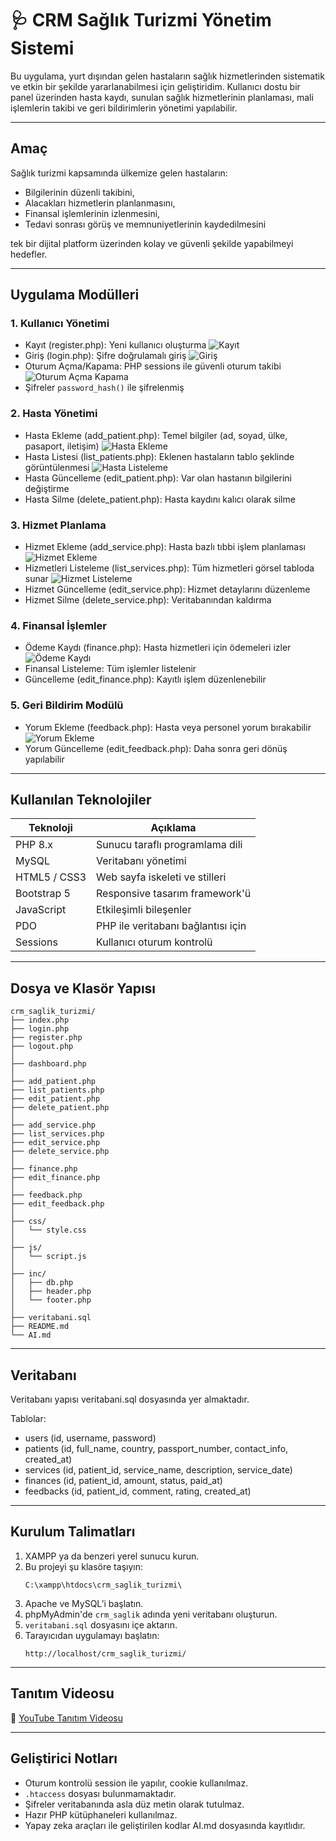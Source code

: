 # 🩺 CRM Sağlık Turizmi Yönetim Sistemi

Bu uygulama, yurt dışından gelen hastaların sağlık hizmetlerinden sistematik ve etkin bir şekilde yararlanabilmesi için geliştiridim. Kullanıcı dostu bir panel üzerinden hasta kaydı, sunulan sağlık hizmetlerinin planlaması, mali işlemlerin takibi ve geri bildirimlerin yönetimi yapılabilir.

---

## Amaç

Sağlık turizmi kapsamında ülkemize gelen hastaların:

- Bilgilerinin düzenli takibini,
- Alacakları hizmetlerin planlanmasını,
- Finansal işlemlerinin izlenmesini,
- Tedavi sonrası görüş ve memnuniyetlerinin kaydedilmesini

tek bir dijital platform üzerinden kolay ve güvenli şekilde yapabilmeyi hedefler.

---

## Uygulama Modülleri

### 1. Kullanıcı Yönetimi
- Kayıt (register.php): Yeni kullanıcı oluşturma
  ![Kayıt](kayit.PNG)
- Giriş (login.php): Şifre doğrulamalı giriş
  ![Giriş](Giris.PNG)
- Oturum Açma/Kapama: PHP sessions ile güvenli oturum takibi
  ![Oturum Açma Kapama](anaSayfa.PNG)
- Şifreler `password_hash()` ile şifrelenmiş

### 2. Hasta Yönetimi
- Hasta Ekleme (add_patient.php): Temel bilgiler (ad, soyad, ülke, pasaport, iletişim)
  ![Hasta Ekleme](hastaEkleme.PNG)
- Hasta Listesi (list_patients.php): Eklenen hastaların tablo şeklinde görüntülenmesi
  ![Hasta Listeleme](hastaListeleme.PNG)
- Hasta Güncelleme (edit_patient.php): Var olan hastanın bilgilerini değiştirme
- Hasta Silme (delete_patient.php): Hasta kaydını kalıcı olarak silme

### 3. Hizmet Planlama
- Hizmet Ekleme (add_service.php): Hasta bazlı tıbbi işlem planlaması
  ![Hizmet Ekleme](hizmetEkleme.PNG)
- Hizmetleri Listeleme (list_services.php): Tüm hizmetleri görsel tabloda sunar
  ![Hizmet Listeleme](hizmetListeleme.PNG)
- Hizmet Güncelleme (edit_service.php): Hizmet detaylarını düzenleme
- Hizmet Silme (delete_service.php): Veritabanından kaldırma

### 4. Finansal İşlemler
- Ödeme Kaydı (finance.php): Hasta hizmetleri için ödemeleri izler
  ![Ödeme Kaydı](odemeKaydi.PNG)
- Finansal Listeleme: Tüm işlemler listelenir
- Güncelleme (edit_finance.php): Kayıtlı işlem düzenlenebilir

### 5. Geri Bildirim Modülü
- Yorum Ekleme (feedback.php): Hasta veya personel yorum bırakabilir
  ![Yorum Ekleme](yorumEkleme.PNG)
- Yorum Güncelleme (edit_feedback.php): Daha sonra geri dönüş yapılabilir

---

## Kullanılan Teknolojiler

| Teknoloji      | Açıklama                               |
|----------------|----------------------------------------|
| PHP 8.x        | Sunucu taraflı programlama dili        |
| MySQL          | Veritabanı yönetimi                    |
| HTML5 / CSS3   | Web sayfa iskeleti ve stilleri         |
| Bootstrap 5    | Responsive tasarım framework'ü         |
| JavaScript     | Etkileşimli bileşenler                 |
| PDO            | PHP ile veritabanı bağlantısı için     |
| Sessions       | Kullanıcı oturum kontrolü              |

---

## Dosya ve Klasör Yapısı

```
crm_saglik_turizmi/
├── index.php
├── login.php
├── register.php
├── logout.php
│
├── dashboard.php
│
├── add_patient.php
├── list_patients.php
├── edit_patient.php
├── delete_patient.php
│
├── add_service.php
├── list_services.php
├── edit_service.php
├── delete_service.php
│
├── finance.php
├── edit_finance.php
│
├── feedback.php
├── edit_feedback.php
│
├── css/
│   └── style.css
│
├── js/
│   └── script.js
│
├── inc/
│   ├── db.php
│   ├── header.php
│   └── footer.php
│
├── veritabani.sql
├── README.md
└── AI.md
```

---

## Veritabanı

Veritabanı yapısı veritabani.sql dosyasında yer almaktadır.

Tablolar:

- users (id, username, password)
- patients (id, full_name, country, passport_number, contact_info, created_at)
- services (id, patient_id, service_name, description, service_date)
- finances (id, patient_id, amount, status, paid_at)
- feedbacks (id, patient_id, comment, rating, created_at)

---

## Kurulum Talimatları

1. XAMPP ya da benzeri yerel sunucu kurun.
2. Bu projeyi şu klasöre taşıyın:
   ```
   C:\xampp\htdocs\crm_saglik_turizmi\
   ```
3. Apache ve MySQL’i başlatın.
4. phpMyAdmin'de `crm_saglik` adında yeni veritabanı oluşturun.
5. `veritabani.sql` dosyasını içe aktarın.
6. Tarayıcıdan uygulamayı başlatın:
   ```
   http://localhost/crm_saglik_turizmi/
   ```

---

## Tanıtım Videosu

🎥 [YouTube Tanıtım Videosu](https://youtu.be/qHOyQQmfemw)

---

## Geliştirici Notları

- Oturum kontrolü session ile yapılır, cookie kullanılmaz.
- `.htaccess` dosyası bulunmamaktadır.
- Şifreler veritabanında asla düz metin olarak tutulmaz.
- Hazır PHP kütüphaneleri kullanılmaz.
- Yapay zeka araçları ile geliştirilen kodlar AI.md dosyasında kayıtlıdır.

